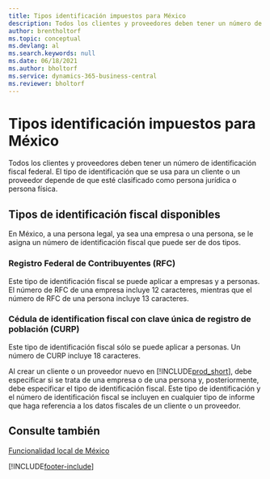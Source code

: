 ```yaml
---
title: Tipos identificación impuestos para México
description: Todos los clientes y proveedores deben tener un número de identificación fiscal federal. En este tema se describen los tipos de identificación fiscal disponibles en la versión para México.
author: brentholtorf
ms.topic: conceptual
ms.devlang: al
ms.search.keywords: null
ms.date: 06/18/2021
ms.author: bholtorf
ms.service: dynamics-365-business-central
ms.reviewer: bholtorf
---
```

# Tipos identificación impuestos para México
Todos los clientes y proveedores deben tener un número de identificación fiscal federal. El tipo de identificación que se usa para un cliente o un proveedor depende de que esté clasificado como persona jurídica o persona física.  

## Tipos de identificación fiscal disponibles  
En México, a una persona legal, ya sea una empresa o una persona, se le asigna un número de identificación fiscal que puede ser de dos tipos.  

### Registro Federal de Contribuyentes (RFC)  

Este tipo de identificación fiscal se puede aplicar a empresas y a personas. El número de RFC de una empresa incluye 12 caracteres, mientras que el número de RFC de una persona incluye 13 caracteres.  

### Cédula de identification fiscal con clave única de registro de población (CURP)  
Este tipo de identificación fiscal sólo se puede aplicar a personas. Un número de CURP incluye 18 caracteres.  

Al crear un cliente o un proveedor nuevo en [!INCLUDE[prod_short](../../includes/prod_short.md)], debe especificar si se trata de una empresa o de una persona y, posteriormente, debe especificar el tipo de identificación fiscal. Este tipo de identificación y el número de identificación fiscal se incluyen en cualquier tipo de informe que haga referencia a los datos fiscales de un cliente o un proveedor.  

## Consulte también  
 [Funcionalidad local de México](mexico-local-functionality.md)


[!INCLUDE[footer-include](../../includes/footer-banner.md)]